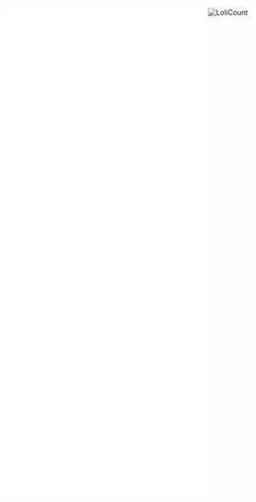 ![LoliCount](https://count.getloli.com/get/@Aicirou?theme=rule34)
<picture>
  <img src="/github-metrics.svg" alt="Metrics"  width="400" align="left">
</picture>
<!-- 
- 🔭 I’m currently working on ...
- 🌱 I’m currently learning ...
- 👯 I’m looking to collaborate on ...
- 🤔 I’m looking for help with ...
- 💬 Ask me about ...
- 📫 How to reach me: ...
- 😄 Pronouns: ...
- ⚡ Fun fact: ...
 -->
